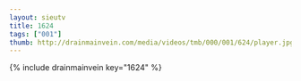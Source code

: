 ```yaml
--- 
layout: sieutv
title: 1624
tags: ["001"]
thumb: http://drainmainvein.com/media/videos/tmb/000/001/624/player.jpg
---
```

{% include drainmainvein key="1624" %} 
